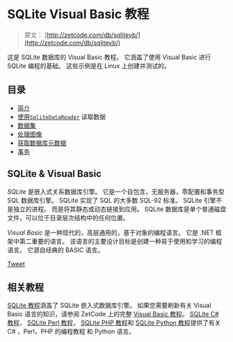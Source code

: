 # SQLite Visual Basic 教程

> 原文： [http://zetcode.com/db/sqlitevb/](http://zetcode.com/db/sqlitevb/)

这是 SQLite 数据库的 Visual Basic 教程。 它涵盖了使用 Visual Basic 进行 SQLite 编程的基础。 这些示例是在 Linux 上创建并测试的。

## 目录



*   [简介](intro/)
*   [使用`SqliteDataReader`](read/) 读取数据
*   [数据集](dataset/)
*   [处理图像](images/)
*   [获取数据库元数据](meta/)
*   [事务](trans/)



## SQLite & Visual Basic

_SQLite_ 是嵌入式关系数据库引擎。 它是一个自包含，无服务器，零配置和事务型 SQL 数据库引擎。 SQLite 实现了 SQL 的大多数 SQL-92 标准。 SQLite 引擎不是独立的进程。 而是将其静态或动态链接到应用。 SQLite 数据库是单个普通磁盘文件，可以位于目录层次结构中的任何位置。

_Visual Basic_ 是一种现代的，高层通用的，基于对象的编程语言。 它是 .NET 框架中第二重要的语言。 该语言的主要设计目标是创建一种易于使用和学习的编程语言。 它源自经典的 BASIC 语言。

[Tweet](https://twitter.com/share) 

## 相关教程

[SQLite 教程](/db/sqlite/)涵盖了 SQLite 嵌入式数据库引擎。 如果您需要刷新有关 Visual Basic 语言的知识，请参阅 ZetCode 上的完整 [Visual Basic 教程](/lang/visualbasic/)。 [SQLite C# 教程](/db/sqlitecsharp/)， [SQLite Perl 教程](/db/sqliteperltutorial/)， [SQLite PHP 教程](/databases/sqlitephptutorial/)和 [SQLite Python 教程](/db/sqlitepythontutorial/)提供了有关 C# ，Perl，PHP 的编程教程 和 Python 语言。